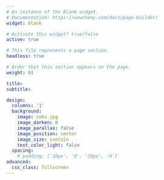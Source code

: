 ```yaml
---
# An instance of the Blank widget.
# Documentation: https://wowchemy.com/docs/page-builder/
widget: blank

# Activate this widget? true/false
active: true

# This file represents a page section.
headless: true

# Order that this section appears on the page.
weight: 01

title:
subtitle:

design:
  columns: '1'
  background:
    image: cobs.jpg
    image_darken: 0
    image_parallax: false
    image_position: center
    image_size: contain
    text_color_light: false
  spacing:
    # padding: ['20px', '0', '20px', '0']
advanced:
  css_class: fullscreen
---
```


